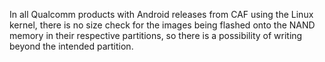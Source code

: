 In all Qualcomm products with Android releases from CAF using the Linux kernel, there is no size check for the images being flashed onto the NAND memory in their respective partitions, so there is a possibility of writing beyond the intended partition.